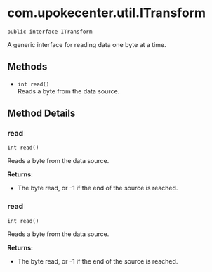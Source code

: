 # com.upokecenter.util.ITransform

    public interface ITransform

A generic interface for reading data one byte at a time.
## Methods

* `int read()`<br>
 Reads a byte from the data source.

## Method Details

### read
    int read()
Reads a byte from the data source.

**Returns:**

* The byte read, or -1 if the end of the source is reached.

### read
    int read()
Reads a byte from the data source.

**Returns:**

* The byte read, or -1 if the end of the source is reached.
